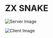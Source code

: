 # ZX SNAKE

![Server Image](https://i.ibb.co/2vCmnSn/4.png)

![Client Image](https://i.ibb.co/3v8VK9y/main.png)

